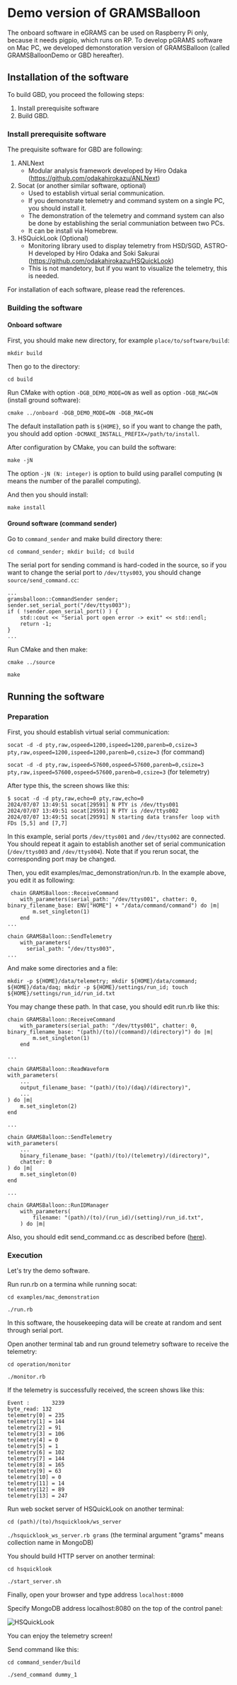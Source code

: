 # Demo version of GRAMSBalloon

The onboard software in eGRAMS can be used on Raspberry Pi only, because it needs pigpio, which runs on RP.
To develop pGRAMS software on Mac PC, we developed demonstoration version of GRAMSBalloon (called GRAMSBalloonDemo or GBD hereafter).

## Installation of the software

To build GBD, you proceed the following steps:

1. Install prerequisite software
2. Build GBD.

### Install prerequisite software

The prequisite software for GBD are following:

1. ANLNext
    - Modular analysis framework developed by Hiro Odaka (<https://github.com/odakahirokazu/ANLNext>)
2. Socat (or another similar software, optional)
    - Used to establish virtual serial communication.
    - If you demonstrate telemetry and command system on a single PC, you should install it.
    - The demonstration of the telemetry and command system can also be done by establishing the serial communiation between two PCs.
    - It can be install via Homebrew.
3. HSQuickLook (Optional)
    - Monitoring library used to display telemetry from HSD/SGD, ASTRO-H developed by Hiro Odaka and Soki Sakurai (<https://github.com/odakahirokazu/HSQuickLook>)
    - This is not mandetory, but if you want to visualize the telemetry, this is needed.

For installation of each software, please read the references.

### Building the software

#### Onboard software

First, you should make new directory, for example `place/to/software/build`:

`mkdir build`

Then go to the directory:

`cd build`

Run CMake with option `-DGB_DEMO_MODE=ON` as well as option `-DGB_MAC=ON` (install ground software):

`cmake ../onboard -DGB_DEMO_MODE=ON -DGB_MAC=ON`

The default installation path is `${HOME}`, so if you want to change the path, you should add option `-DCMAKE_INSTALL_PREFIX=/path/to/install`.

After configuration by CMake, you can build the software:

`make -jN`

The option `-jN (N: integer)` is option to build using parallel computing (`N` means the number of the parallel computing).

And then you should install:

`make install`

<dev id=ground>

#### Ground software (command sender)

Go to `command_sender` and make build directory there:

`cd command_sender; mkdir build; cd build`

The serial port for sending command is hard-coded in the source, so
if you want to change the serial port to `/dev/ttys003`, you should change `source/send_command.cc`:

    ...
    gramsballoon::CommandSender sender;
    sender.set_serial_port("/dev/ttys003");
    if ( !sender.open_serial_port() ) {
        std::cout << "Serial port open error -> exit" << std::endl;
        return -1;
    }
    ...
</dev>

Run CMake and then make:

`cmake ../source`

`make`

## Running the software

### Preparation

First, you should establish virtual serial communication:

`socat -d -d pty,raw,ospeed=1200,ispeed=1200,parenb=0,csize=3 pty,raw,ospeed=1200,ispeed=1200,parenb=0,csize=3` (for command)

`socat -d -d pty,raw,ispeed=57600,ospeed=57600,parenb=0,csize=3 pty,raw,ispeed=57600,ospeed=57600,parenb=0,csize=3` (for telemetry)

After type this, the screen shows like this:

    $ socat -d -d pty,raw,echo=0 pty,raw,echo=0
    2024/07/07 13:49:51 socat[29591] N PTY is /dev/ttys001
    2024/07/07 13:49:51 socat[29591] N PTY is /dev/ttys002
    2024/07/07 13:49:51 socat[29591] N starting data transfer loop with FDs [5,5] and [7,7]

In this example, serial ports `/dev/ttys001` and `/dev/ttys002` are connected. You should repeat it again to establish another set of serial communication (`/dev/ttys003` and `/dev/ttys004`).
Note that if you rerun socat, the corresponding port may be changed.

Then, you edit examples/mac_demonstration/run.rb. In the example above, you edit it as following:

     chain GRAMSBalloon::ReceiveCommand
        with_parameters(serial_path: "/dev/ttys001", chatter: 0, binary_filename_base: ENV["HOME"] + "/data/command/command") do |m|
            m.set_singleton(1)
        end
    ...
    
    chain GRAMSBalloon::SendTelemetry
        with_parameters(
          serial_path: "/dev/ttys003",
    ...

And make some directories and a file:

`mkdir -p ${HOME}/data/telemetry; mkdir ${HOME}/data/command; ${HOME}/data/daq; mkdir -p ${HOME}/settings/run_id; touch ${HOME}/settings/run_id/run_id.txt`

You may change these path. In that case, you should edit run.rb like this:

    chain GRAMSBalloon::ReceiveCommand
        with_parameters(serial_path: "/dev/ttys001", chatter: 0, binary_filename_base: "(path)/(to)/(command)/(directory)") do |m|
            m.set_singleton(1)
        end
    
    ...
    
    chain GRAMSBalloon::ReadWaveform
    with_parameters(
        ...
        output_filename_base: "(path)/(to)/(daq)/(directory)",
        ...
    ) do |m|
        m.set_singleton(2)
    end
    
    ...
    
    chain GRAMSBalloon::SendTelemetry
    with_parameters(
        ...
        binary_filename_base: "(path)/(to)/(telemetry)/(directory)",
        chatter: 0
    ) do |m|
        m.set_singleton(0)
    end
    
    ...
    
    chain GRAMSBalloon::RunIDManager
        with_parameters(
            filename: "(path)/(to)/(run_id)/(setting)/run_id.txt",
        ) do |m|

Also, you should edit send_command.cc as described before ([here](#ground)).

### Execution

Let's try the demo software.

Run run.rb on a termina while running socat:

`cd examples/mac_demonstration`

`./run.rb`

In this software, the housekeeping data will be create at random and sent through serial port.

Open another terminal tab and run ground telemetry software to receive the telemetry:

`cd operation/monitor`

`./monitor.rb`

If the telemetry is successfully received, the screen shows like this:

    Event :       3239
    byte_read: 132
    telemetry[0] = 235
    telemetry[1] = 144
    telemetry[2] = 91
    telemetry[3] = 106
    telemetry[4] = 0
    telemetry[5] = 1
    telemetry[6] = 102
    telemetry[7] = 144
    telemetry[8] = 165
    telemetry[9] = 63
    telemetry[10] = 0
    telemetry[11] = 14
    telemetry[12] = 89
    telemetry[13] = 247

Run web socket server of HSQuickLook on another terminal:

`cd (path)/(to)/hsquicklook/ws_server`

`./hsquicklook_ws_server.rb grams` (the terminal argument "grams" means collection name in MongoDB)

You should build HTTP server on another terminal:

`cd hsquicklook`

`./start_server.sh`

Finally, open your browser and type address `localhost:8000`

Specify MongoDB address localhost:8080 on the top of the control panel:

![HSQuickLook](HSQuickLook.png)

You can enjoy the telemetry screen!

Send command like this:

`cd command_sender/build`

`./send_command dummy_1`
